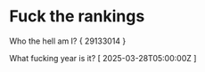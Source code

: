 # Fuck the rankings

Who the hell am I?
{ 29133014 }

What fucking year is it?
[ 2025-03-28T05:00:00Z ]
